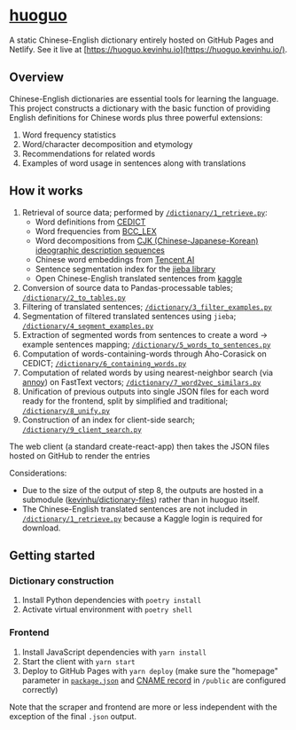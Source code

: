 # [huoguo](https://huoguo.kevinhu.io)

A static Chinese-English dictionary entirely hosted on GitHub Pages and Netlify. See it live at [https://huoguo.kevinhu.io](https://huoguo.kevinhu.io/).

## Overview

Chinese-English dictionaries are essential tools for learning the language. This project constructs a dictionary with the basic function of providing English definitions for Chinese words plus three powerful extensions:

1. Word frequency statistics
2. Word/character decomposition and etymology
3. Recommendations for related words
4. Examples of word usage in sentences along with translations

## How it works

1. Retrieval of source data; performed by [`/dictionary/1_retrieve.py`](https://github.com/kevinhu/huoguo/blob/master/dictionary/1_retrieve.py):
   - Word definitions from [CEDICT](https://www.mdbg.net/chinese/dictionary?page=cedict)
   - Word frequencies from [BCC_LEX](https://challenges.hackingchinese.com/resources/stories/451-blcu-balanced-corpus-frequency-lists)
   - Word decompositions from [CJK (Chinese-Japanese-Korean) ideographic description sequences](https://github.com/cjkvi/cjkvi-ids)
   - Chinese word embeddings from [Tencent AI](https://ai.tencent.com/ailab/nlp/en/embedding.html)
   - Sentence segmentation index for the [jieba library](https://github.com/fxsjy/jieba)
   - Open Chinese-English translated sentences from [kaggle](https://www.kaggle.com/terrychanorg/translation2019zh)
2. Conversion of source data to Pandas-processable tables; [`/dictionary/2_to_tables.py`](https://github.com/kevinhu/huoguo/blob/master/dictionary/2_to_tables.py)
3. Filtering of translated sentences; [`/dictionary/3_filter_examples.py`](https://github.com/kevinhu/huoguo/blob/master/dictionary/3_filter_examples.py)
4. Segmentation of filtered translated sentences using `jieba`; [`/dictionary/4_segment_examples.py`](https://github.com/kevinhu/huoguo/blob/master/dictionary/4_segment_examples.py)
5. Extraction of segmented words from sentences to create a word -> example sentences mapping; [`/dictionary/5_words_to_sentences.py`](https://github.com/kevinhu/huoguo/blob/master/dictionary/5_words_to_sentences.py)
6. Computation of words-containing-words through Aho-Corasick on CEDICT; [`/dictionary/6_containing_words.py`](https://github.com/kevinhu/huoguo/blob/master/dictionary/6_containing_words.py)
7. Computation of related words by using nearest-neighbor search (via [annoy](https://github.com/spotify/annoy)) on FastText vectors; [`/dictionary/7_word2vec_similars.py`](https://github.com/kevinhu/huoguo/blob/master/dictionary/7_fasttext_similars.py)
8. Unification of previous outputs into single JSON files for each word ready for the frontend, split by simplified and traditional; [`/dictionary/8_unify.py`](https://github.com/kevinhu/huoguo/blob/master/dictionary/8_unify.py)
9. Construction of an index for client-side search; [`/dictionary/9_client_search.py`](https://github.com/kevinhu/huoguo/blob/master/dictionary/9_client_search.py)

The web client (a standard create-react-app) then takes the JSON files hosted on GitHub to render the entries

Considerations:

- Due to the size of the output of step 8, the outputs are hosted in a submodule ([kevinhu/dictionary-files](https://github.com/kevinhu/dictionary-files)) rather than in huoguo itself.
- The Chinese-English translated sentences are not included in [`/dictionary/1_retrieve.py`](https://github.com/kevinhu/huoguo/blob/master/dictionary/1_retrieve.py) because a Kaggle login is required for download.

## Getting started

### Dictionary construction

1. Install Python dependencies with `poetry install`
2. Activate virtual environment with `poetry shell`

### Frontend

1. Install JavaScript dependencies with `yarn install`
2. Start the client with `yarn start`
3. Deploy to GitHub Pages with `yarn deploy` (make sure the "homepage" parameter in [`package.json`](https://github.com/kevinhu/huoguo/blob/master/package.json) and [CNAME record](https://github.com/kevinhu/huoguo/tree/master/public/CNAME) in `/public` are configured correctly)

Note that the scraper and frontend are more or less independent with the exception of the final `.json` output.

